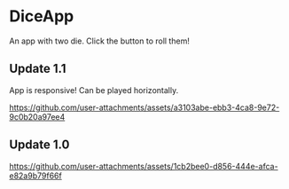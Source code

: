# DiceApp
An app with two die. Click the button to roll them! 


## Update 1.1
App is responsive! Can be played horizontally.

https://github.com/user-attachments/assets/a3103abe-ebb3-4ca8-9e72-9c0b20a97ee4




## Update 1.0
https://github.com/user-attachments/assets/1cb2bee0-d856-444e-afca-e82a9b79f66f


